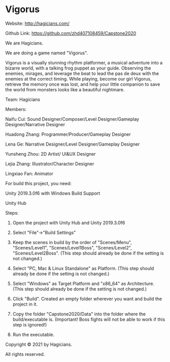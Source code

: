 # Vigorus

Website: http://hagicians.com/

Github Link: https://github.com/zhd407108459/Capstone2020

We are Hagicians.

We are doing a game named "Vigorus".

Vigorus is a visually stunning rhythm platformer, a musical adventure into a bizarre world, with a talking frog puppet as your guide. Observing the enemies, mirages, and leverage the beat to lead the pas de deux with the enemies at the correct timing. While playing, become our girl Vigorus, retrieve the memory once was lost, and help your little companion to save the world from monsters looks like a beautiful nightmare.

Team: Hagicians

Members:

Naifu Cui: Sound Designer/Composer/Level Designer/Gameplay Designer/Narrative Designer

Huadong Zhang: Programmer/Producer/Gameplay Designer

Lena Ge: Narrative Designer/Level Designer/Gameplay Designer

Yunsheng Zhou: 2D Artist/ UI&UX Designer

Lejia Zhang: Illustrator/Character Designer

Lingxiao Fan: Animator


For build this project, you need:

Unity 2019.3.0f6 with Windows Build Support

Unity Hub

Steps:
1. Open the project with Unity Hub and Unity 2019.3.0f6

2. Select "File"->"Build Settings"

3. Keep the scenes in build by the order of "Scenes/Menu", "Scenes/Level1", "Scenes/Level1Boss", "Scenes/Level2", "Scenes/Level2Boss".
(This step should already be done if the setting is not changed.)

4. Select "PC, Mac & Linux Standalone" as Platform.
(This step should already be done if the setting is not changed.)

5. Select "Windows" as Target Platform and "x86_64" as Architecture.
(This step should already be done if the setting is not changed.)

6. Click "Build". Created an empty folder wherever you want and build the project in it.

7. Copy the folder "Capstone2020/Data" into the folder where the build/executable is.
(Important! Boss fights will not be able to work if this step is ignored!)

8. Run the executable.


Copyright © 2021 by Hagicians.

All rights reserved.
